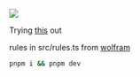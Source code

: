 ![](https://github.com/kavsingh/cellular-automaton/workflows/CI/badge.svg)

Trying [this](https://www.youtube.com/watch?v=bc-fVdbjAwk) out

rules in src/rules.ts from [wolfram](http://atlas.wolfram.com/01/01/)

```zsh
pnpm i && pnpm dev
```
